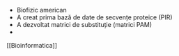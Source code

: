 - Biofizic american
- A creat prima bază de date de secvențe proteice (PIR)
- A dezvoltat matrici de substituție (matrici PAM)
- 










[[Bioinformatica]]